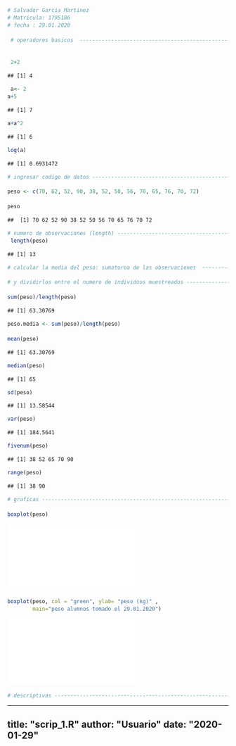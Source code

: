 

```r
# Salvador Garcia Martinez 
# Matricula: 1795186
# fecha : 29.01.2020 

 # operadores basicos  ---------------------------------------------------


 2+2
```

```
## [1] 4
```

```r
 a<- 2
a+5 
```

```
## [1] 7
```

```r
a+a^2
```

```
## [1] 6
```

```r
log(a)
```

```
## [1] 0.6931472
```

```r
# ingresar codigo de datos ------------------------------------------------

peso <- c(70, 62, 52, 90, 38, 52, 50, 56, 70, 65, 76, 70, 72)

peso
```

```
##  [1] 70 62 52 90 38 52 50 56 70 65 76 70 72
```

```r
# numero de observaciones (length) ----------------------------------------
 length(peso) 
```

```
## [1] 13
```

```r
# calcular la media del peso: sumatoroa de las observaciones  -------------

# y dividirlos entre el numero de individuos muestreados ------------------

sum(peso)/length(peso) 
```

```
## [1] 63.30769
```

```r
peso.media <- sum(peso)/length(peso)

mean(peso)
```

```
## [1] 63.30769
```

```r
median(peso)
```

```
## [1] 65
```

```r
sd(peso)
```

```
## [1] 13.58544
```

```r
var(peso)
```

```
## [1] 184.5641
```

```r
fivenum(peso)
```

```
## [1] 38 52 65 70 90
```

```r
range(peso)
```

```
## [1] 38 90
```

```r
# graficas ----------------------------------------------------------------

boxplot(peso)
```

![](scrip_1_files/figure-latex/unnamed-chunk-1-1.pdf)<!-- --> 

```r
boxplot(peso, col = "green", ylab= "peso (kg)" ,
        main="peso alumnos tomado el 29.01.2020")
```

![](scrip_1_files/figure-latex/unnamed-chunk-1-2.pdf)<!-- --> 

```r
# descriptivas ------------------------------------------------------------
```


---
title: "scrip_1.R"
author: "Usuario"
date: "2020-01-29"
---

